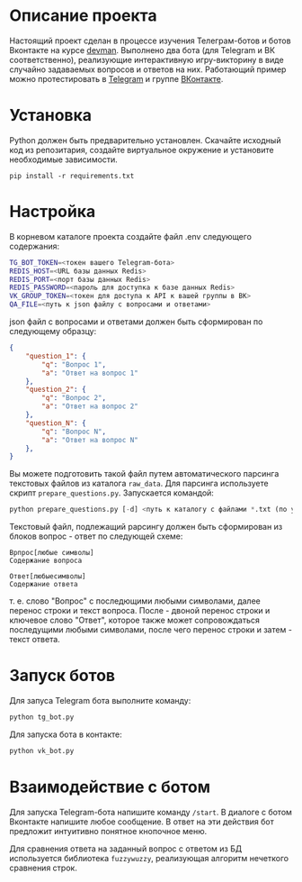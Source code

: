 # Описание проекта  
  
Настоящий проект сделан в процессе изучения Телеграм-ботов и ботов Вконтакте на курсе [devman](https://devman.org). Выполнено два бота (для Telegram и ВК соответственно), реализующие интерактивную игру-викторину в виде случайно задаваемых вопросов и ответов на них. Работающий пример можно протестировать в  [Telegram](https://t.me/MashukovBot) и группе  [ВКонтакте](https://vk.com/club218862065).  
  
# Установка  
  
Python должен быть предварительно установлен.  Скачайте исходный код из репозитария, создайте виртуальное окружение и установите необходимые зависимости.   
  
`pip install -r requirements.txt`  
  
# Настройка  
  
В корневом каталоге проекта создайте файл .env следующего содержания:  
  
  
```bash  
TG_BOT_TOKEN=<токен вашего Telegram-бота>
REDIS_HOST=<URL базы данных Redis>
REDIS_PORT=<порт базы данных Redis>
REDIS_PASSWORD=<пароль для доступка к базе данных Redis>
VK_GROUP_TOKEN=<токен для доступа к API к вашей группы в ВК>
QA_FILE=<путь к json файлу с вопросами и ответами>  
```  
  
json файл с вопросами и ответами должен быть сформирован  по следующему образцу:  
  
```json  
{    
    "question_1": {    
        "q": "Вопрос 1",    
        "a": "Ответ на вопрос 1"    
    },    
    "question_2": {    
        "q": "Вопрос 2",    
        "a": "Ответ на вопрос 2"    
    },    
    "question_N": {    
        "q": "Вопрос N",    
        "a": "Ответ на вопрос N"    
    },  
}  
```  

Вы можете подготовить такой файл путем автоматического парсинга текстовых файлов из каталога `raw_data`. Для парсинга используете скрипт `prepare_questions.py`. 
Запускается командой:

```python
python prepare_questions.py [-d] <путь к каталогу с файлами *.txt (по умолчанию "raw_data/")> [-c] <число *.txt файлов, случайным образом выбираемых дл парсинга>
```

Текстовый файл, подлежащий рарсингу должен быть сформирован из блоков вопрос - ответ по следующей схеме:

```text
Врпрос[любые символы]
Содержание вопроса

Ответ[любыесимволы]
Содержание ответа
```

т. е. слово "Вопрос" с последющими любыми символами, далее перенос строки и текст вопроса. После - двоной перенос строки и ключевое слово "Ответ", которое также может сопровождаться последущими любыми символами, после чего перенос строки и затем - текст ответа.
# Запуск ботов
  
Для запуса Telegram бота выполните команду:  
  
```python  
python tg_bot.py  
```  
  
Для запуска бота в контакте:   
  
```python  
python vk_bot.py  
```  
  
# Взаимодействие с ботом  
  
Для запуска Telegram-бота напишите команду `/start`. В диалоге с ботом Вконтакте напишите любое сообщение. В ответ на эти действия бот предложит интуитивно понятное кнопочное меню.   
  
Для сравнения ответа на заданный вопрос с ответом из БД используется библиотека `fuzzywuzzy`, реализующая алгоритм нечеткого сравнения строк.